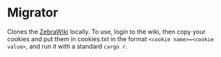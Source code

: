 # Migrator

Clones the [ZebraWiki](https://wiki.team900.org) locally. To use, login to the wiki, then copy your cookies and put
them in cookies.txt in the format `<cookie name>=<cookie value>`, and run it with a standard `cargo r`.